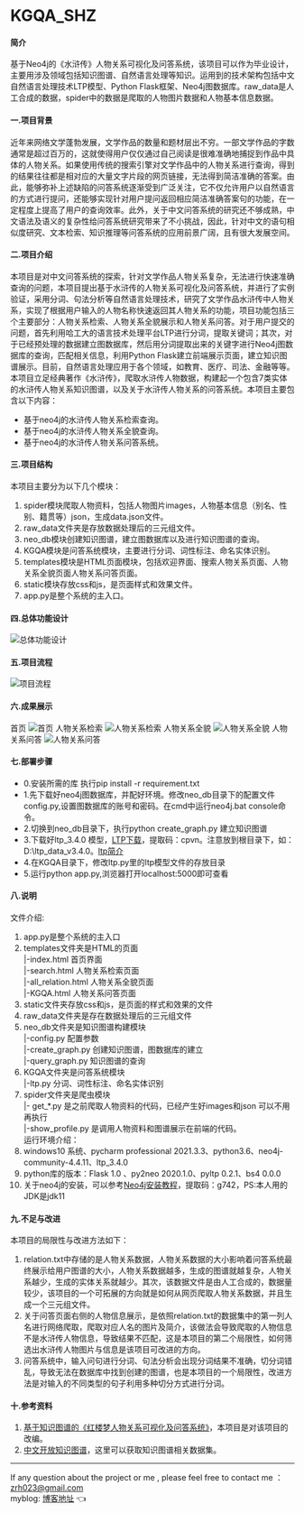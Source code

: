 # KGQA_SHZ

#### 简介
基于Neo4j的《水浒传》人物关系可视化及问答系统，该项目可以作为毕业设计，主要用涉及领域包括知识图谱、自然语言处理等知识。运用到的技术架构包括中文自然语言处理技术LTP模型、Python Flask框架、Neo4j图数据库。raw_data是人工合成的数据，spider中的数据是爬取的人物图片数据和人物基本信息数据。

#### 一.项目背景
近年来网络文学蓬勃发展，文学作品的数量和题材层出不穷。一部文学作品的字数通常是超过百万的，这就使得用户仅仅通过自己阅读是很难准确地捕捉到作品中具体的人物关系。如果使用传统的搜索引擎对文学作品中的人物关系进行查询，得到的结果往往都是相对应的大量文字片段的网页链接，无法得到简洁准确的答案。由此，能够弥补上述缺陷的问答系统逐渐受到广泛关注，它不仅允许用户以自然语言的方式进行提问，还能够实现针对用户提问返回相应简洁准确答案句的功能，在一定程度上提高了用户的查询效率。此外，关于中文问答系统的研究还不够成熟，中文语法及语义的复杂性给问答系统研究带来了不小挑战，因此，针对中文的语句相似度研究、文本检索、知识推理等问答系统的应用前景广阔，且有很大发展空间。

#### 二.项目介绍
本项目是对中文问答系统的探索，针对文学作品人物关系复杂，无法进行快速准确查询的问题，本项目提出基于水浒传的人物关系可视化及问答系统，并进行了实例验证，采用分词、句法分析等自然语言处理技术，研究了文学作品水浒传中人物关系，实现了根据用户输入的人物名称快速返回其人物关系的功能，项目功能包括三个主要部分：人物关系检索、人物关系全貌展示和人物关系问答。对于用户提交的问题，首先利用哈工大的语言技术处理平台LTP进行分词，提取关键词；其次，对于已经预处理的数据建立图数据库，然后用分词提取出来的关键字进行Neo4j图数据库的查询，匹配相关信息，利用Python Flask建立前端展示页面，建立知识图谱展示。目前，自然语言处理应用于各个领域，如教育、医疗、司法、金融等等。本项目立足经典著作《水浒传》，爬取水浒传人物数据，构建起一个包含7类实体的水浒传人物关系知识图谱，以及关于水浒传人物关系的问答系统。本项目主要包含以下内容：
- 基于neo4j的水浒传人物关系检索查询。
- 基于neo4j的水浒传人物关系全貌查询。
- 基于neo4j的水浒传人物关系问答系统。

#### 三.项目结构
本项目主要分为以下几个模块：
1. spider模块爬取人物资料，包括人物图片images，人物基本信息（别名、性别、籍贯等）json，生成data.json文件。
2. raw_data文件夹是存放数据处理后的三元组文件。
3. neo_db模块创建知识图谱，建立图数据库以及进行知识图谱的查询。
4. KGQA模块是问答系统模块，主要进行分词、词性标注、命名实体识别。
5. templates模块是HTML页面模块，包括欢迎界面、搜索人物关系页面、人物关系全貌页面人物关系问答页面。
6. static模块存放css和js，是页面样式和效果文件。
7. app.py是整个系统的主入口。

#### 四.总体功能设计
![总体功能设计](https://cdn.jsdelivr.net/gh/zrhcode/Pictures/img/202212132058895.png)

#### 五.项目流程
![项目流程](https://cdn.jsdelivr.net/gh/zrhcode/Pictures/img/202212132009128.png)

#### 六.成果展示
首页
![首页](https://cdn.jsdelivr.net/gh/zrhcode/Pictures/img/202212132010633.png)
人物关系检索
![人物关系检索](https://cdn.jsdelivr.net/gh/zrhcode/Pictures/img/202212132009983.png)
人物关系全貌
![人物关系全貌](https://cdn.jsdelivr.net/gh/zrhcode/Pictures/img/202212132009814.png)
人物关系问答
![人物关系问答](https://cdn.jsdelivr.net/gh/zrhcode/Pictures/img/202212132010181.png)

#### 七.部署步骤
* 0.安装所需的库 执行pip install -r requirement.txt<br>
* 1.先下载好neo4j图数据库，并配好环境。修改neo_db目录下的配置文件config.py,设置图数据库的账号和密码。在cmd中运行neo4j.bat console命令。<br>
* 2.切换到neo_db目录下，执行python  create_graph.py 建立知识图谱<br>
* 3.下载好ltp_3.4.0 模型，[LTP下载](https://pan.baidu.com/s/1rRvIThO6ej0pyvFbvFSWpQ?pwd=cpvn)，提取码：cpvn。注意放到根目录下，如：D:\ltp_data_v3.4.0。[ltp简介](http://ltp.ai/)<br>
* 4.在KGQA目录下，修改ltp.py里的ltp模型文件的存放目录<br>
* 5.运行python app.py,浏览器打开localhost:5000即可查看<br>

#### 八.说明
文件介绍:<br>
1)  app.py是整个系统的主入口<br>
2)  templates文件夹是HTML的页面<br>
     |-index.html 首页界面<br>
     |-search.html 人物关系检索页面<br>
     |-all_relation.html 人物关系全貌页面<br>
     |-KGQA.html 人物关系问答页面<br>
3)  static文件夹存放css和js，是页面的样式和效果的文件<br>
4)  raw_data文件夹是存在数据处理后的三元组文件<br>
5)  neo_db文件夹是知识图谱构建模块<br>
     |-config.py 配置参数<br>
     |-create_graph.py 创建知识图谱，图数据库的建立<br>
     |-query_graph.py 知识图谱的查询<br>
6)  KGQA文件夹是问答系统模块<br>
     |-ltp.py 分词、词性标注、命名实体识别<br>
7)  spider文件夹是爬虫模块<br>
     |- get_*.py 是之前爬取人物资料的代码，已经产生好images和json 可以不用再执行<br>
     |-show_profile.py 是调用人物资料和图谱展示在前端的代码。<br>
运行环境介绍：<br>
1) windows10 系统、pycharm professional 2021.3.3、python3.6、neo4j-community-4.4.11、ltp_3.4.0
2) python库的版本：Flask 1.0 、py2neo 2020.1.0、pyltp 0.2.1、bs4 0.0.0
3) 关于neo4j的安装，可以参考[Neo4j安装教程](https://pan.baidu.com/s/1aBV92N4-tSCvaSo3MZk6fw?pwd=g742)，提取码：g742，PS:本人用的JDK是jdk11

#### 九.不足与改进
本项目的局限性与改进方法如下：
1) relation.txt中存储的是人物关系数据，人物关系数据的大小影响着问答系统最终展示给用户图谱的大小，人物关系数据越多，生成的图谱就越复杂，人物关系越少，生成的实体关系就越少。其次，该数据文件是由人工合成的，数据量较少，该项目的一个可拓展的方向就是如何从网页爬取人物关系数据，并且生成一个三元组文件。
2) 关于问答页面右侧的人物信息展示，是依照relation.txt的数据集中的第一列人名进行网络爬取，爬取对应人名的图片及简介，该做法会导致爬取的人物信息不是水浒传人物信息，导致结果不匹配，这是本项目的第二个局限性，如何筛选出水浒传人物图片与信息是该项目可改进的方向。
3) 问答系统中，输入问句进行分词、句法分析会出现分词结果不准确，切分词错乱，导致无法在数据库中找到创建的图谱，也是本项目的一个局限性，改进方法是对输入的不同类型的句子利用多种切分方式进行分词。

#### 十.参考资料
1. [基于知识图谱的《红楼梦人物关系可视化及问答系统》](https://github.com/chizhu/KGQA_HLM)，本项目是对该项目的改编。
2. [中文开放知识图谱](http://openkg.cn/home)，这里可以获取知识图谱相关数据集。

---
If any question about the project or me , please feel free to contact me ：zrh023@gmail.com <br>
myblog: [博客地址](https://blog.csdn.net/qq_45785236?spm=1000.2115.3001.10640) :point_left: 

